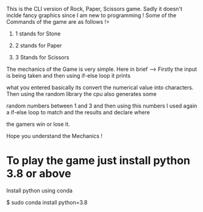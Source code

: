 
This is the CLI version of Rock, Paper, Scissors game. Sadly it doesn't inclde fancy graphics since I am new to programming !
Some of the Commands of the game are as follows != 

1. 1 stands for Stone

2. 2 stands for Paper 

3. 3 Stands for Scissors

The mechanics of the Game is very simple. Here in brief --> Firstly the input is being taken and then using if-else loop it prints

what you entered basically its convert the numerical value into characters. Then using the random library the cpu also generates some

random numbers between 1 and 3 and then using this numbers I used again a if-else loop to match and the results and declare where

the gamers win or lose it.

Hope you understand the Mechanics !

# To play the game just install python 3.8 or above

Install python using conda

$ sudo conda install python=3.8
